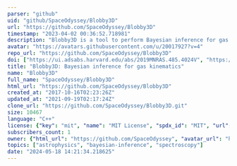```yaml
---
parser: "github"
uid: "github/SpaceOdyssey/Blobby3D"
url: "https://github.com/SpaceOdyssey/Blobby3D"
timestamp: "2023-04-02 00:36:52.718981"
description: "Blobby3D is a tool to perform Bayesian inference for gas kinematics on emission line observations of galaxies using Integral Field Spectroscopy."
avatar: "https://avatars.githubusercontent.com/u/20017927?v=4"
repo_url: "https://github.com/SpaceOdyssey/Blobby3D"
doi: ["https://ui.adsabs.harvard.edu/abs/2019MNRAS.485.4024V", "https://ui.adsabs.harvard.edu/abs/2023ascl.soft03005V/abstract"]
title: "Blobby3D: Bayesian inference for gas kinematics"
name: "Blobby3D"
full_name: "SpaceOdyssey/Blobby3D"
html_url: "https://github.com/SpaceOdyssey/Blobby3D"
created_at: "2017-10-16T02:23:26Z"
updated_at: "2021-09-19T02:17:24Z"
clone_url: "https://github.com/SpaceOdyssey/Blobby3D.git"
size: 10467
language: "C++"
license: {"key": "mit", "name": "MIT License", "spdx_id": "MIT", "url": "https://api.github.com/licenses/mit", "node_id": "MDc6TGljZW5zZTEz"}
subscribers_count: 1
owner: {"html_url": "https://github.com/SpaceOdyssey", "avatar_url": "https://avatars.githubusercontent.com/u/20017927?v=4", "login": "SpaceOdyssey", "type": "User"}
topics: ["astrophysics", "bayesian-inference", "spectroscopy"]
date: "2024-05-18 14:21:34.218625"
---
```

